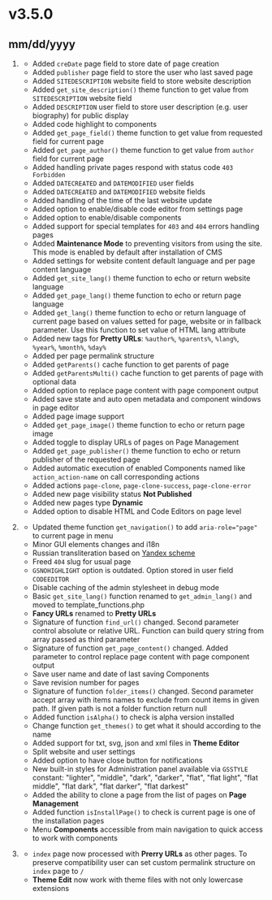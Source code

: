 # v3.5.0
## mm/dd/yyyy

1. [](#new)
    * Added `creDate` page field to store date of page creation
    * Added `publisher` page field to store the user who last saved page
    * Added `SITEDESCRIPTION` website field to store website description
    * Added `get_site_description()` theme function to get value from `SITEDESCRIPTION` website field
    * Added `DESCRIPTION` user field to store user description (e.g. user biography) for public display
    * Added code highlight to components
    * Added `get_page_field()` theme function to get value from requested field for current page
    * Added `get_page_author()` theme function to get value from `author` field for current page
    * Added handling private pages respond with status code `403 Forbidden`
    * Added `DATECREATED` and `DATEMODIFIED` user fields
    * Added `DATECREATED` and `DATEMODIFIED` website fields
    * Added handling of the time of the last website update
    * Added option to enable/disable code editor from settings page
    * Added option to enable/disable components
    * Added support for special templates for `403` and `404` errors handling pages
    * Added **Maintenance Mode** to preventing visitors from using the site. This mode is enabled by default after installation of CMS
    * Added settings for website content default language and per page content language
    * Added `get_site_lang()` theme function to echo or return website language
    * Added `get_page_lang()` theme function to echo or return page language
    * Added `get_lang()` theme function to echo or return language of current page based on values setted for page, website or in fallback parameter. Use this function to set value of HTML lang attribute
    * Added new tags for **Pretty URLs**: `%author%`, `%parents%`, `%lang%`, `%year%`, `%month%`, `%day%`
    * Added per page permalink structure
    * Added `getParents()` cache function to get parents of page
    * Added `getParentsMulti()` cache function to get parents of page with optional data
    * Added option to replace page content with page component output
    * Added save state and auto open metadata and component windows in page editor
    * Added page image support
    * Added `get_page_image()` theme function to echo or return page image
    * Added toggle to display URLs of pages on Page Management
    * Added `get_page_publisher()` theme function to echo or return publisher of the requested page
    * Added automatic execution of enabled Components named like `action_action-name` on call corresponding actions
    * Added actions `page-clone`, `page-clone-success`, `page-clone-error`
    * Added new page visibility status **Not Published**
    * Added new pages type **Dynamic**
    * Added option to disable HTML and Code Editors on page level

1. [](#improved)
    * Updated theme function `get_navigation()` to add `aria-role="page"` to current page in menu
    * Minor GUI elements changes and i18n
    * Russian transliteration based on [Yandex scheme](https://yandex.ru/support/nmaps/app_transliteration.html)
    * Freed `404` slug for usual page
    * `GSNOHIGHLIGHT` option is outdated. Option stored in user field `CODEEDITOR`
    * Disable caching of the admin stylesheet in debug mode
    * Basic `get_site_lang()` function renamed to `get_admin_lang()` and moved to template_functions.php
    * **Fancy URLs** renamed to **Pretty URLs**
    * Signature of function `find_url()` changed. Second parameter control absolute or relative URL. Function can build query string from array passed as third parameter
    * Signature of function `get_page_content()` changed. Added parameter to control replace page content with page component output
    * Save user name and date of last saving Components
    * Save revision number for pages
    * Signature of function `folder_items()` changed. Second parameter accept array with items names to exclude from count items in given path. If given path is not a folder function return null
    * Added function `isAlpha()` to check is alpha version installed
    * Change function `get_themes()` to get what it should according to the name
    * Added support for txt, svg, json and xml files in **Theme Editor**
    * Split website and user settings
    * Added option to have close button for notifications
    * New built-in styles for Administration panel available via `GSSTYLE` constant: "lighter", "middle", "dark", "darker", "flat", "flat light", "flat middle", "flat dark", "flat darker", "flat darkest"
    * Added the ability to clone a page from the list of pages on **Page Management**
    * Added function `isInstallPage()` to check is current page is one of the installation pages
    * Menu **Components** accessible from main navigation to quick access to work with components

1. [](#bugfix)
    * `index` page now processed with **Prerry URLs** as other pages. To preserve compatibility user can set custom permalink structure on `index` page to `/`
    * **Theme Edit** now work with theme files with not only lowercase extensions
